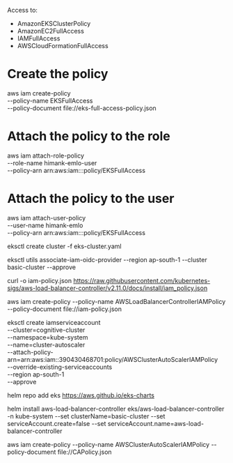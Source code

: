 Access to:
- AmazonEKSClusterPolicy
- AmazonEC2FullAccess
- IAMFullAccess
- AWSCloudFormationFullAccess

# Create the policy
aws iam create-policy \
    --policy-name EKSFullAccess \
    --policy-document file://eks-full-access-policy.json

# Attach the policy to the role
aws iam attach-role-policy \
    --role-name himank-emlo-user \
    --policy-arn arn:aws:iam::<YOUR-ACCOUNT-ID>:policy/EKSFullAccess

# Attach the policy to the user
aws iam attach-user-policy \
    --user-name himank-emlo \
    --policy-arn arn:aws:iam::<YOUR-ACCOUNT-ID>:policy/EKSFullAccess

eksctl create cluster -f eks-cluster.yaml

eksctl utils associate-iam-oidc-provider --region ap-south-1 --cluster basic-cluster --approve

curl -o iam-policy.json <https://raw.githubusercontent.com/kubernetes-sigs/aws-load-balancer-controller/v2.11.0/docs/install/iam_policy.json>

aws iam create-policy --policy-name AWSLoadBalancerControllerIAMPolicy --policy-document file://iam-policy.json

eksctl create iamserviceaccount \
--cluster=cognitive-cluster \
--namespace=kube-system \
--name=cluster-autoscaler \
--attach-policy-arn=arn:aws:iam::390430468701:policy/AWSClusterAutoScalerIAMPolicy \
--override-existing-serviceaccounts \
--region ap-south-1 \
--approve

helm repo add eks https://aws.github.io/eks-charts

helm install aws-load-balancer-controller eks/aws-load-balancer-controller -n kube-system --set clusterName=basic-cluster --set serviceAccount.create=false --set serviceAccount.name=aws-load-balancer-controller

aws iam create-policy --policy-name AWSClusterAutoScalerIAMPolicy --policy-document file://CAPolicy.json
